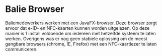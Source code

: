 ---
---

# Balie Browser

Baliemedewerkers werken met een JavaFX-browser. Deze browser zorgt ervoor dat e-ID- en NFC-kaarten kunnen worden uitgelezen. Op deze manier is 1 install voldoende om iedereen met hetzelfde systeem te laten werken. Overigens was er nog geen stabiele oplossing om de meest gangbare browsers (chrome, IE, Firefox) met een NFC-kaartlezer te laten communiceren.

